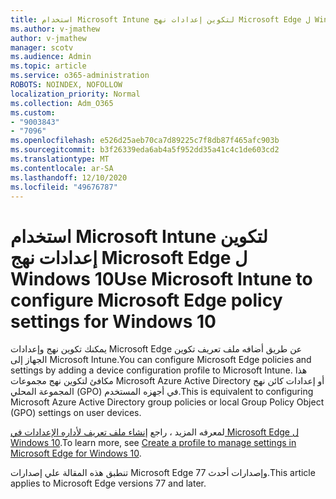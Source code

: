 ```yaml
---
title: استخدام Microsoft Intune لتكوين إعدادات نهج Microsoft Edge ل Windows 10
ms.author: v-jmathew
author: v-jmathew
manager: scotv
ms.audience: Admin
ms.topic: article
ms.service: o365-administration
ROBOTS: NOINDEX, NOFOLLOW
localization_priority: Normal
ms.collection: Adm_O365
ms.custom:
- "9003843"
- "7096"
ms.openlocfilehash: e526d25aeb70ca7d89225c7f8db87f465afc903b
ms.sourcegitcommit: b3f26339eda6ab4a5f952dd35a41c4c1de603cd2
ms.translationtype: MT
ms.contentlocale: ar-SA
ms.lasthandoff: 12/10/2020
ms.locfileid: "49676787"
---
```

# <a name="use-microsoft-intune-to-configure-microsoft-edge-policy-settings-for-windows-10"></a><span data-ttu-id="b57ec-102">استخدام Microsoft Intune لتكوين إعدادات نهج Microsoft Edge ل Windows 10</span><span class="sxs-lookup"><span data-stu-id="b57ec-102">Use Microsoft Intune to configure Microsoft Edge policy settings for Windows 10</span></span>

<span data-ttu-id="b57ec-103">يمكنك تكوين نهج وإعدادات Microsoft Edge عن طريق أضافه ملف تعريف تكوين الجهاز إلى Microsoft Intune.</span><span class="sxs-lookup"><span data-stu-id="b57ec-103">You can configure Microsoft Edge policies and settings by adding a device configuration profile to Microsoft Intune.</span></span> <span data-ttu-id="b57ec-104">هذا مكافئ لتكوين نهج مجموعات Microsoft Azure Active Directory أو إعدادات كائن نهج المجموعة المحلي (GPO) في أجهزه المستخدم.</span><span class="sxs-lookup"><span data-stu-id="b57ec-104">This is equivalent to configuring Microsoft Azure Active Directory group policies or local Group Policy Object (GPO) settings on user devices.</span></span>

<span data-ttu-id="b57ec-105">لمعرفه المزيد ، راجع [إنشاء ملف تعريف لأداره الإعدادات في Microsoft Edge ل Windows 10](https://go.microsoft.com/fwlink/?linkid=2133700).</span><span class="sxs-lookup"><span data-stu-id="b57ec-105">To learn more, see [Create a profile to manage settings in Microsoft Edge for Windows 10](https://go.microsoft.com/fwlink/?linkid=2133700).</span></span>

<span data-ttu-id="b57ec-106">تنطبق هذه المقالة علي إصدارات Microsoft Edge 77 وإصدارات أحدث.</span><span class="sxs-lookup"><span data-stu-id="b57ec-106">This article applies to Microsoft Edge versions 77 and later.</span></span>
